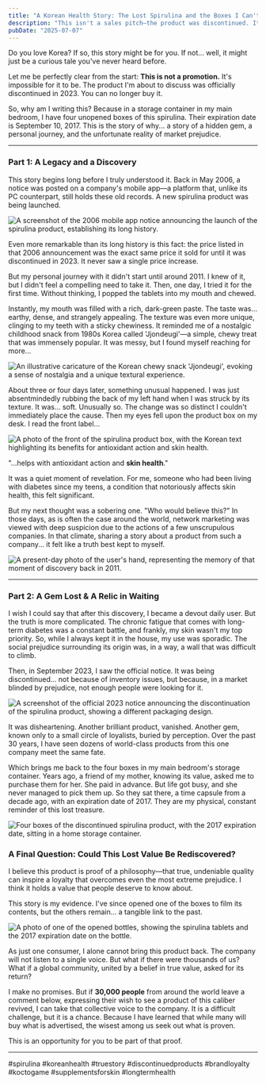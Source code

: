 ```yaml
---
title: "A Korean Health Story: The Lost Spirulina and the Boxes I Can't Throw Away"
description: "This isn't a sales pitch—the product was discontinued. It's a true story about a remarkable Korean spirulina, a personal discovery, and why I still keep four boxes of it, 8 years past their expiration date."
pubDate: "2025-07-07"
---
```


Do you love Korea? If so, this story might be for you. If not... well, it might just be a curious tale you've never heard before.

Let me be perfectly clear from the start: **This is not a promotion.** It's impossible for it to be. The product I'm about to discuss was officially discontinued in 2023. You can no longer buy it.

So, why am I writing this? Because in a storage container in my main bedroom, I have four unopened boxes of this spirulina. Their expiration date is September 10, 2017. This is the story of why... a story of a hidden gem, a personal journey, and the unfortunate reality of market prejudice.

***

### Part 1: A Legacy and a Discovery

This story begins long before I truly understood it. Back in May 2006, a notice was posted on a company's mobile app—a platform that, unlike its PC counterpart, still holds these old records. A new spirulina product was being launched.

![A screenshot of the 2006 mobile app notice announcing the launch of the spirulina product, establishing its long history.](/spirulina-story/spirulina-2006-launch-announcement.jpg "The 2006 announcement that started it all.")

Even more remarkable than its long history is this fact: the price listed in that 2006 announcement was the exact same price it sold for until it was discontinued in 2023. It never saw a single price increase.

But my personal journey with it didn't start until around 2011. I knew of it, but I didn't feel a compelling need to take it. Then, one day, I tried it for the first time. Without thinking, I popped the tablets into my mouth and chewed.

Instantly, my mouth was filled with a rich, dark-green paste. The taste was... earthy, dense, and strangely appealing. The texture was even more unique, clinging to my teeth with a sticky chewiness. It reminded me of a nostalgic childhood snack from 1980s Korea called 'Jjondeugi'—a simple, chewy treat that was immensely popular. It was messy, but I found myself reaching for more...

![An illustrative caricature of the Korean chewy snack 'Jjondeugi', evoking a sense of nostalgia and a unique textural experience.](/spirulina-story/korean-chewy-snack-jjondeugi.jpg "The unique texture was reminiscent of a nostalgic Korean snack, Jjondeugi.")

About three or four days later, something unusual happened. I was just absentmindedly rubbing the back of my left hand when I was struck by its texture. It was... soft. Unusually so. The change was so distinct I couldn't immediately place the cause. Then my eyes fell upon the product box on my desk. I read the front label...

![A photo of the front of the spirulina product box, with the Korean text highlighting its benefits for antioxidant action and skin health.](/spirulina-story/spirulina-product-face-showing-benefits.jpg "The text on the box pointed to a benefit I was now feeling: 'Helps with skin health.'")

"...helps with antioxidant action and **skin health**."

It was a quiet moment of revelation. For me, someone who had been living with diabetes since my teens, a condition that notoriously affects skin health, this felt significant.

But my next thought was a sobering one. "Who would believe this?" In those days, as is often the case around the world, network marketing was viewed with deep suspicion due to the actions of a few unscrupulous companies. In that climate, sharing a story about a product from such a company... it felt like a truth best kept to myself.

![A present-day photo of the user's hand, representing the memory of that moment of discovery back in 2011.](/spirulina-story/present-day-hand-illustrating-past-discovery.jpg "This is my hand today, but it illustrates the very spot where I first felt that surprising softness back in 2011.")

***

### Part 2: A Gem Lost & A Relic in Waiting

I wish I could say that after this discovery, I became a devout daily user. But the truth is more complicated. The chronic fatigue that comes with long-term diabetes was a constant battle, and frankly, my skin wasn't my top priority. So, while I always kept it in the house, my use was sporadic. The social prejudice surrounding its origin was, in a way, a wall that was difficult to climb.

Then, in September 2023, I saw the official notice. It was being discontinued... not because of inventory issues, but because, in a market blinded by prejudice, not enough people were looking for it.

![A screenshot of the official 2023 notice announcing the discontinuation of the spirulina product, showing a different packaging design.](/spirulina-story/official-discontinuation-notice-2023-with-new-packaging.jpg "The End of an Era: The 2023 discontinuation notice. The packaging had changed, but the quality never did.")

It was disheartening. Another brilliant product, vanished. Another gem, known only to a small circle of loyalists, buried by perception. Over the past 30 years, I have seen dozens of world-class products from this one company meet the same fate.

Which brings me back to the four boxes in my main bedroom's storage container. Years ago, a friend of my mother, knowing its value, asked me to purchase them for her. She paid in advance. But life got busy, and she never managed to pick them up. So they sat there, a time capsule from a decade ago, with an expiration date of 2017. They are my physical, constant reminder of this lost treasure.

![Four boxes of the discontinued spirulina product, with the 2017 expiration date, sitting in a home storage container.](/spirulina-story/four-boxes-of-spirulina-with-2017-expiration-date.jpg "The four boxes, a time capsule of lost value, resting in my storage.")

### A Final Question: Could This Lost Value Be Rediscovered?

I believe this product is proof of a philosophy—that true, undeniable quality can inspire a loyalty that overcomes even the most extreme prejudice. I think it holds a value that people deserve to know about.

This story is my evidence. I've since opened one of the boxes to film its contents, but the others remain... a tangible link to the past.

![A photo of one of the opened bottles, showing the spirulina tablets and the 2017 expiration date on the bottle.](/spirulina-story/unboxed-spirulina-tablets-with-2017-date.jpg "Proof from the past: the tablets and the 2017 date, nearly a decade later.")

As just one consumer, I alone cannot bring this product back. The company will not listen to a single voice. But what if there were thousands of us? What if a global community, united by a belief in true value, asked for its return?

I make no promises. But if **30,000 people** from around the world leave a comment below, expressing their wish to see a product of this caliber revived, I can take that collective voice to the company. It is a difficult challenge, but it is a chance. Because I have learned that while many will buy what is advertised, the wisest among us seek out what is proven.

This is an opportunity for you to be part of that proof.

***
#spirulina #koreanhealth #truestory #discontinuedproducts #brandloyalty #koctogame #supplementsforskin #longtermhealth